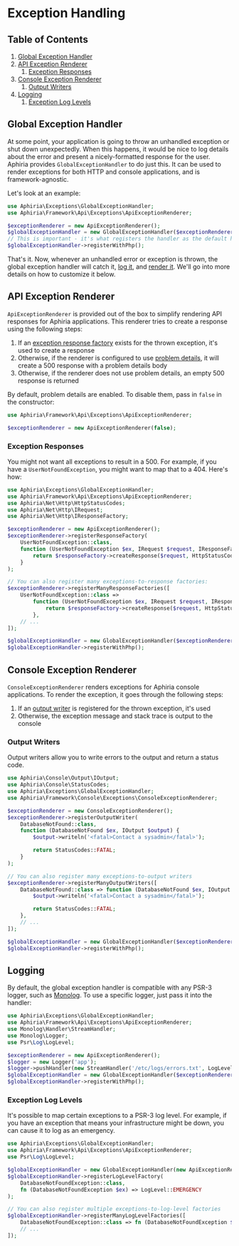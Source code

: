 <h1 id="doc-title">Exception Handling</h1>

<nav class="toc-nav" markdown="1">

<div class="toc-nav-contents" markdown="1">

<h2 id="table-of-contents">Table of Contents</h2>

1. [Global Exception Handler](#global-exception-handler)
2. [API Exception Renderer](#api-exception-renderer)
   1. [Exception Responses](#exception-responses)
3. [Console Exception Renderer](#console-exception-renderer)
   1. [Output Writers](#output-writers)
3. [Logging](#logging)
   1. [Exception Log Levels](#exception-log-levels)

</div>

</nav>

<h2 id="global-exception-handler">Global Exception Handler</h2>

At some point, your application is going to throw an unhandled exception or shut down unexpectedly.  When this happens, it would be nice to log details about the error and present a nicely-formatted response for the user.  Aphiria provides `GlobalExceptionHandler` to do just this.  It can be used to render exceptions for both HTTP and console applications, and is framework-agnostic.

Let's look at an example:

```php
use Aphiria\Exceptions\GlobalExceptionHandler;
use Aphiria\Framework\Api\Exceptions\ApiExceptionRenderer;

$exceptionRenderer = new ApiExceptionRenderer();
$globalExceptionHandler = new GlobalExceptionHandler($exceptionRenderer);
// This is important - it's what registers the handler as the default handler in PHP
$globalExceptionHandler->registerWithPhp();
```

That's it.  Now, whenever an unhandled error or exception is thrown, the global exception handler will catch it, [log it](#logging), and [render it](#api-exception-renderer).  We'll go into more details on how to customize it below.

<h2 id="api-exception-renderer">API Exception Renderer</h2>

`ApiExceptionRenderer` is provided out of the box to simplify rendering API responses for Aphiria applications.  This renderer tries to create a response using the following steps:
  
1. If an [exception response factory](#exception-responses) exists for the thrown exception, it's used to create a response
2. Otherwise, if the renderer is configured to use <a href="https://tools.ietf.org/html/rfc7807" target="_blank">problem details</a>, it will create a 500 response with a problem details body
3. Otherwise, if the renderer does not use problem details, an empty 500 response is returned

By default, problem details are enabled.  To disable them, pass in `false` in the constructor:

```php
use Aphiria\Framework\Api\Exceptions\ApiExceptionRenderer;

$exceptionRenderer = new ApiExceptionRenderer(false);
```

<h3 id="exception-responses">Exception Responses</h3>

You might not want all exceptions to result in a 500.  For example, if you have a `UserNotFoundException`, you might want to map that to a 404.  Here's how:

```php
use Aphiria\Exceptions\GlobalExceptionHandler;
use Aphiria\Framework\Api\Exceptions\ApiExceptionRenderer;
use Aphiria\Net\Http\HttpStatusCodes;
use Aphiria\Net\Http\IRequest;
use Aphiria\Net\Http\IResponseFactory;

$exceptionRenderer = new ApiExceptionRenderer();
$exceptionRenderer->registerResponseFactory(
    UserNotFoundException::class,
    function (UserNotFoundException $ex, IRequest $request, IResponseFactory $responseFactory) {
        return $responseFactory->createResponse($request, HttpStatusCodes::HTTP_NOT_FOUND);
    }
);

// You can also register many exceptions-to-response factories:
$exceptionRenderer->registerManyResponseFactories([
    UserNotFoundException::class => 
        function (UserNotFoundException $ex, IRequest $request, IResponseFactory $responseFactory) {
            return $responseFactory->createResponse($request, HttpStatusCodes::HTTP_NOT_FOUND);
        },
    // ...
]);

$globalExceptionHandler = new GlobalExceptionHandler($exceptionRenderer);
$globalExceptionHandler->registerWithPhp();
```

<h2 id="console-exception-renderer">Console Exception Renderer</h2>

`ConsoleExceptionRenderer` renders exceptions for Aphiria console applications.  To render the exception, it goes through the following steps:

1. If an [output writer](#output-writers) is registered for the thrown exception, it's used
2. Otherwise, the exception message and stack trace is output to the console

<h3 id="output-writers">Output Writers</h3>

Output writers allow you to write errors to the output and return a status code.

```php
use Aphiria\Console\Output\IOutput;
use Aphiria\Console\StatusCodes;
use Aphiria\Exceptions\GlobalExceptionHandler;
use Aphiria\Framework\Console\Exceptions\ConsoleExceptionRenderer;

$exceptionRenderer = new ConsoleExceptionRenderer();
$exceptionRenderer->registerOutputWriter(
    DatabaseNotFound::class,
    function (DatabaseNotFound $ex, IOutput $output) {
        $output->writeln('<fatal>Contact a sysadmin</fatal>');

        return StatusCodes::FATAL;
    }
);

// You can also register many exceptions-to-output writers
$exceptionRenderer->registerManyOutputWriters([
    DatabaseNotFound::class => function (DatabaseNotFound $ex, IOutput $output) {
        $output->writeln('<fatal>Contact a sysadmin</fatal>');

        return StatusCodes::FATAL;
    },
    // ...
]);

$globalExceptionHandler = new GlobalExceptionHandler($exceptionRenderer);
$globalExceptionHandler->registerWithPhp();
```

<h2 id="logging">Logging</h2>

By default, the global exception handler is compatible with any PSR-3 logger, such as <a href="https://github.com/Seldaek/monolog" target="_blank">Monolog</a>.  To use a specific logger, just pass it into the handler:

```php
use Aphiria\Exceptions\GlobalExceptionHandler;
use Aphiria\Framework\Api\Exceptions\ApiExceptionRenderer;
use Monolog\Handler\StreamHandler;
use Monolog\Logger;
use Psr\Log\LogLevel;

$exceptionRenderer = new ApiExceptionRenderer();
$logger = new Logger('app');
$logger->pushHandler(new StreamHandler('/etc/logs/errors.txt', LogLevel::DEBUG));
$globalExceptionHandler = new GlobalExceptionHandler($exceptionRenderer, $logger);
$globalExceptionHandler->registerWithPhp();
```

<h3 id="exception-log-levels">Exception Log Levels</h3>

It's possible to map certain exceptions to a PSR-3 log level.  For example, if you have an exception that means your infrastructure might be down, you can cause it to log as an emergency.

```php
use Aphiria\Exceptions\GlobalExceptionHandler;
use Aphiria\Framework\Api\Exceptions\ApiExceptionRenderer;
use Psr\Log\LogLevel;

$globalExceptionHandler = new GlobalExceptionHandler(new ApiExceptionRenderer());
$globalExceptionHandler->registerLogLevelFactory(
    DatabaseNotFoundException::class,
    fn (DatabaseNotFoundException $ex) => LogLevel::EMERGENCY
);

// You can also register multiple exceptions-to-log-level factories
$globalExceptionHandler->registerManyLogLevelFactories([
    DatabaseNotFoundException::class => fn (DatabaseNotFoundException $ex) => LogLevel::EMERGENCY,
    // ...
]);
```
